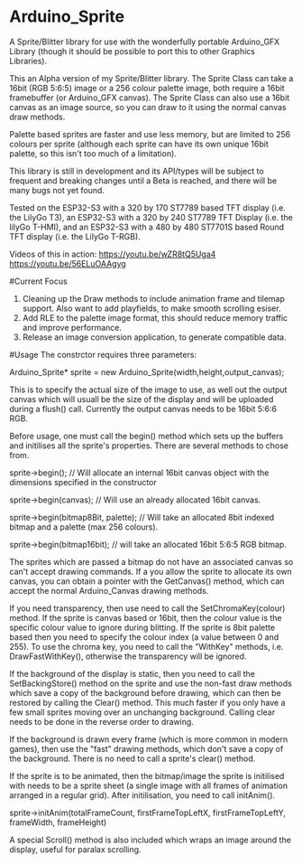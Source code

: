 # Arduino_Sprite
A Sprite/Blitter library for use with the wonderfully portable Arduino_GFX Library (though it should be possible to port this to other Graphics Libraries). 

This an Alpha version of my Sprite/Blitter library. The Sprite Class can take a 16bit (RGB 5:6:5) image or a 256 colour palette image, both require a 16bit framebuffer (or Arduino_GFX canvas). The Sprite Class can also use a 16bit canvas as an image source, so you can draw to it using the normal canvas draw methods.

Palette based sprites are faster and use less memory, but are limited to 256 colours per sprite (although each sprite can have its own unique 16bit palette, so this isn't too much of a limitation). 

This library is still in development and its API/types will be subject to frequent and breaking changes until a Beta is reached, and there will be many bugs not yet found.

Tested on the ESP32-S3 with a 320 by 170 ST7789 based TFT display (i.e. the LilyGo T3), an ESP32-S3 with a 320 by 240 ST7789 TFT Display (i.e. the lilyGo T-HMI), and an ESP32-S3 with a 480 by 480 ST7701S based Round TFT display (i.e. the LilyGo T-RGB).

Videos of this in action:
https://youtu.be/wZR8tQ5Uga4
https://youtu.be/56ELuOAAgyg

#Current Focus
1. Cleaning up the Draw methods to include animation frame and tilemap support. Also want to add playfields, to make smooth scrolling esiser.
2. Add RLE to the palette image format, this should reduce memory traffic and improve performance.
3. Release an image conversion application, to generate compatible data.

#Usage
The constrctor requires three parameters:

Arduino_Sprite* sprite = new Arduino_Sprite(width,height,output_canvas);

This is to specify the actual size of the image to use, as well out the output canvas which will usuall be the size of the display and will be uploaded during a flush() call. Currently the output canvas needs to be 16bit 5:6:6 RGB.

Before usage, one must call the begin() method which sets up the buffers and initilises all the sprite's properties. There are several methods to chose from.

sprite->begin(); // Will allocate an internal 16bit canvas object with the dimensions specified in the constructor

sprite->begin(canvas); // Will use an already allocated 16bit canvas.

sprite->begin(bitmap8Bit, palette); // Will take an allocated 8bit indexed bitmap and a palette (max 256 colours).

sprite->begin(bitmap16bit); // will take an allocated 16bit 5:6:5 RGB bitmap.

The sprites which are passed a bitmap do not have an associated canvas so can't accept drawing commands. If a you allow the sprite to allocate its own canvas, you can obtain a pointer with the GetCanvas() method, which can accept the normal Arduino_Canvas drawing methods.

If you need transparency, then use need to call the SetChromaKey(colour) method. If the sprite is canvas based or 16bit, then the colour value is the specific colour value to ignore during blitting. If the sprite is 8bit palette based then you need to specify the colour index (a value between 0 and 255). To use the chroma key, you need to call the "WithKey" methods, i.e. DrawFastWithKey(), otherwise the transparency will be ignored.


If the background of the display is static, then you need to call the SetBackingStore() method on the sprite and use the non-fast draw methods which save a copy of the background before drawing, which can then be restored by calling the Clear() method. This much faster if you only have a few small sprites moving over an unchanging background. Calling clear needs to be done in the reverse order to drawing.

If the background is drawn every frame (which is more common in modern games), then use the "fast" drawing methods, which don't save a copy of the background. There is no need to call a sprite's clear() method.

If the sprite is to be animated, then the bitmap/image the sprite is initilised with needs to be a sprite sheet (a single image with all frames of animation arranged in a regular grid). After initilisation, you need to call initAnim().

sprite->initAnim(totalFrameCount, firstFrameTopLeftX, firstFrameTopLeftY, frameWidth, frameHeight)

A special Scroll() method is also included which wraps an image around the display, useful for paralax scrolling.
